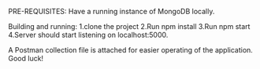 PRE-REQUISITES:
Have a running instance of MongoDB locally.

Building and running:
1.clone the project
2.Run npm install
3.Run npm start
4.Server should start listening on localhost:5000.

A Postman collection file is attached for easier operating of the application.
Good luck!
